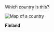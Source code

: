 Which country is this?

![Map of a country](images/EU-Finland_(orthographic_projection).svg)
<!--question-->
**Finland**